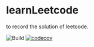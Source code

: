 # learnLeetcode
to record the solution of leetcode.

![Build](https://github.com/maodunluo/learnLeetcode/actions/workflows/test.yml/badge.svg)
[![codecov](https://codecov.io/gh/maodunluo/learnLeetcode/branch/master/graph/badge.svg)](https://codecov.io/gh/maodunluo/learnLeetcode)
